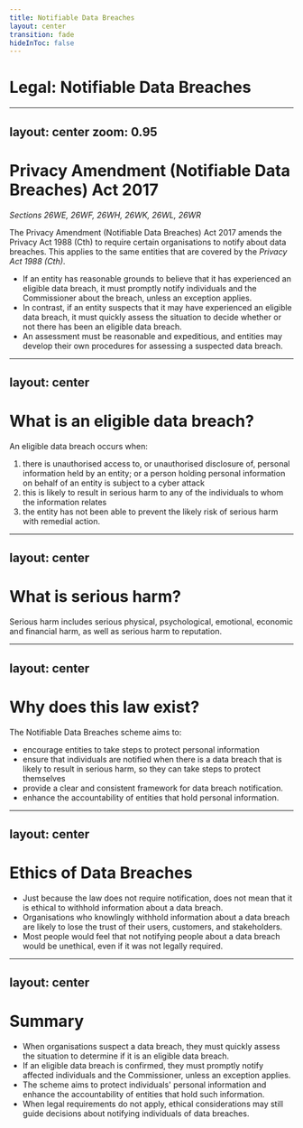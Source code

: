 ```yaml
---
title: Notifiable Data Breaches
layout: center
transition: fade
hideInToc: false
---
```


# Legal: Notifiable Data Breaches

---
layout: center
zoom: 0.95
---

# Privacy Amendment (Notifiable Data Breaches) Act 2017
*Sections 26WE, 26WF, 26WH, 26WK, 26WL, 26WR*

The Privacy Amendment (Notifiable Data Breaches) Act 2017 amends the Privacy Act 1988 (Cth) to require certain organisations to notify about data breaches. This applies to the same entities that are covered by the *Privacy Act 1988 (Cth)*.

- If an entity has reasonable grounds to believe that it has experienced an eligible data breach, it must promptly notify individuals and the Commissioner about the breach, unless an exception applies.
- In contrast, if an entity suspects that it may have experienced an eligible data breach, it must quickly assess the situation to decide whether or not there has been an eligible data breach.
- An assessment must be reasonable and expeditious, and entities may develop their own procedures for assessing a suspected data breach.

---
layout: center
---

# What is an eligible data breach?

An eligible data breach occurs when:

1. there is unauthorised access to, or unauthorised disclosure of, personal information held by an entity; or a person holding personal information on behalf of an entity is subject to a cyber attack
2. this is likely to result in serious harm to any of the individuals to whom the information relates
3. the entity has not been able to prevent the likely risk of serious harm with remedial action.

---
layout: center
---

# What is serious harm?

Serious harm includes serious physical, psychological, emotional, economic and financial harm, as well as serious harm to reputation.

---
layout: center
---

# Why does this law exist?

The Notifiable Data Breaches scheme aims to:
- encourage entities to take steps to protect personal information
- ensure that individuals are notified when there is a data breach that is likely to result in serious harm, so they can take steps to protect themselves
- provide a clear and consistent framework for data breach notification.
- enhance the accountability of entities that hold personal information.

---
layout: center
---

# Ethics of Data Breaches

- Just because the law does not require notification, does not mean that it is ethical to withhold information about a data breach.
- Organisations who knowlingly withhold information about a data breach are likely to lose the trust of their users, customers, and stakeholders.
- Most people would feel that not notifying people about a data breach would be unethical, even if it was not legally required.

---
layout: center
---

# Summary

- When organisations suspect a data breach, they must quickly assess the situation to determine if it is an eligible data breach.
- If an eligible data breach is confirmed, they must promptly notify affected individuals and the Commissioner, unless an exception applies.
- The scheme aims to protect individuals' personal information and enhance the accountability of entities that hold such information.
- When legal requirements do not apply, ethical considerations may still guide decisions about notifying individuals of data breaches.
